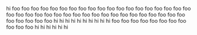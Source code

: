 hi
foo
foo
foo
foo
foo
foo
foo
foo
foo
foo
foo
foo
foo
foo
foo
foo
foo
foo
foo
foo
foo
foo
foo
foo
foo
foo
foo
foo
foo
foo
foo
foo
foo
foo
foo
foo
foo
foo
foo
foo
foo
foo
foo
hi
hi
hi
hi
hi
hi
hi
hi
hi
hi
foo
foo
foo
foo
foo
foo
foo
foo
foo
foo
foo
hi
hi
hi
hi
hi
hi
